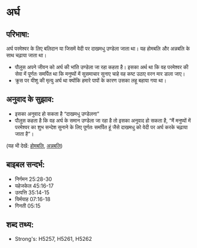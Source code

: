 # अर्घ #

## परिभाषा: ##

अर्घ परमेश्वर के लिए बलिदान या जिसमें वेदी पर दाखमधु उण्डेला जाता था। यह होमबलि और अन्नबलि के साथ चढ़ाया जाता था।

* पौलुस अपने जीवन को अर्घ की भांति उण्डेला जा रहा कहता है। इसका अर्थ था कि वह परमेश्वर की सेवा में पूर्णतः समर्पित था कि मनुष्यों में सुसमाचार सुनाए चाहे वह कष्ट उठाए वरन मार डाला जाए।
* क्रूस पर यीशु की मृत्यु अर्घ था क्योंकि हमारे पापों के कारण उसका लहू बहाया गया था।

## अनुवाद के सुझाव: ##

* इसका अनुवाद हो सकता है “दाखमधु उण्डेलना”
* पौलुस कहता है कि वह अर्घ के समान उण्डेला जा रहा है तो इसका अनुवाद हो सकता है, “मैं मनुष्यों में परमेश्वर का शुभ सन्देश सुनाने के लिए पूर्णतः समर्पित हूं जैसे दाखमधु को वेदी पर अर्घ करके चढ़ाया जाता है”।

(यह भी देखें: [होमबलि](../burntoffering.md), [अन्नबलि](../grainoffering.md))

## बाइबल सन्दर्भ: ##

* निर्गमन 25:28-30
* यहेजकेल 45:16-17
* उत्पत्ति 35:14-15
* यिर्मयाह 07:16-18
* गिनती 05:15

## शब्द तथ्य: ##

* Strong's: H5257, H5261, H5262
